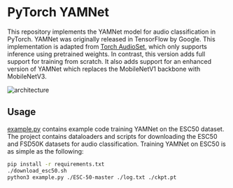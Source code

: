 # PyTorch YAMNet

This repository implements the YAMNet model for audio classification in PyTorch. YAMNet was originally released in TensorFlow by Google. This implementation is adapted from [Torch AudioSet](https://github.com/w-hc/torch_audioset), which only supports inference using pretrained weights. In contrast, this version adds full support for training from scratch. It also adds support for an enhanced version of YAMNet which replaces the MobileNetV1 backbone with MobileNetV3.

![architecture](https://github.com/user-attachments/assets/c4d50ff1-f69f-4325-801c-34ed21ef9e99)

## Usage

[example.py](src/example.py) contains example code training YAMNet on the ESC50 dataset. The project contains dataloaders and scripts for downloading the ESC50 and FSD50K datasets for audio classification. Training YAMNet on ESC50 is as simple as the following:

```bash
pip install -r requirements.txt
./download_esc50.sh
python3 example.py ./ESC-50-master ./log.txt ./ckpt.pt
```
